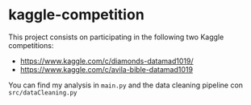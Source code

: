 # kaggle-competition
This project consists on participating in the following two Kaggle competitions:
* https://www.kaggle.com/c/diamonds-datamad1019/
* https://www.kaggle.com/c/avila-bible-datamad1019

You can find my analysis in `main.py` and the data cleaning pipeline con `src/dataCleaning.py`
